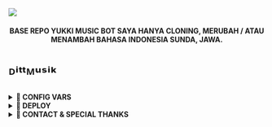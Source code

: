 ![](https://telegra.ph/file/5475143864e770e63ca4c.jpg)

<h4 align="center">
     BASE REPO YUKKI MUSIC BOT SAYA HANYA CLONING, MERUBAH / ATAU MENAMBAH BAHASA INDONESIA SUNDA, JAWA.
</h4>


    
# ᴰⁱᵗᵗᴹᵘˢⁱᵏ

<details>
<summary><b>🚀 CONFIG VARS </b></summary>
<br>

- [klik disini](https://github.com/therowsee/DitMusik/blob/master/config/README.md) Untuk Melihat semua vars yang tersedia
</details>


<details>
<summary><b>🚀 DEPLOY </b></summary>
<br>

### ʜᴇʀᴏᴋᴜ   
- klik tombol dibawah untuk deploy via Heroku :
<p><a href="https://dashboard.heroku.com/new?template=https://github.com/therowsee/DitMusik/tree/master"><img src="https://img.shields.io/badge/Deploy%20To%20Heroku-blueviolet?style=for-the-badge&logo=heroku" width="150""/></a></p>  

### ᴠᴘs
- Upgrade & Update :
`sudo apt-get update && sudo apt-get upgrade -y`
- Menginstal Paket yang Diperlukan :
`sudo apt-get install python3-pip ffmpeg -y`
- install pip :
`sudo pip3 install -U pip`
- Install Node
`curl -fssL https://deb.nodesource.com/setup_17.x | sudo -E bash - && sudo apt-get install nodejs -y && npm i -g npm`
- kloning repository
`git clone https://github.com/therowsee/DitMusik &&  cd DitMusik`
- install requirements
`pip3 install -U -r requirements.txt`
- mengganti nama sample.env dengan .env
`cp sample.env .env`
- Masuk ke .env
`nano .env`
- Masukan semua data data bot music mu disitu
- Setelah semua data dimasukan silahkan `ctrl + x` dan `y`
- Buat Screen agar bot Aktif terus menerus 
`screen -S botmusic`
- Jalankan bot ketik :
`bash start`

### ᴏᴋᴛᴇᴛᴏ
- Fork Repository ini 
- Klik [OKTETO](https://www.okteto.com)
- Masukan Var dan data mu, untuk melihat var apa saja yang ada silahkan klik dibawah
- [List Variable](https://github.com/therowsee/DitMusik/blob/master/config/README.md)

### ʟɪsᴛ ᴘᴇʀɪɴᴛᴀʜ
- Klik [disini](https://github.com/therowsee/DitMusik/blob/master/strings/command.yml) untuk melihat semua perintah pada bot music

</details>

<details>
<summary><b>🚀 CONTACT & SPECIAL THANKS</b></summary>

## ᴄᴏɴᴛᴀᴄᴛ
- [ᴄʜᴀɴɴᴇʟ](https://t.me/DellTrans)
- [ɢʀᴏᴜᴘ](https://t.me/DitxyzSupport)
- [ᴏᴡɴᴇʀ](https://t.me/Iiiiiiiiiiiiiiiiiiiiiiiz)

## sᴘᴇᴄɪᴀʟ ᴛʜᴀɴᴋs

sᴘᴇᴄɪᴀʟ ᴛʜᴀɴᴋs ᴜɴᴛᴜᴋ ᴛᴇᴀᴍ ʏᴜᴋᴋɪ sᴇʙᴀɢᴀɪ ʙᴀsᴇ ᴅᴀʀɪ ʀᴇᴘᴏ ɪɴɪ:

- [TeamYukki](https://github.com/TeamYukki)
